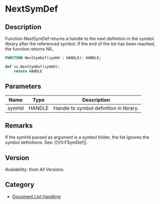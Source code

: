 # NextSymDef

## Description
Function NextSymDef returns a handle to the next definition in the symbol library after the referenced symbol. If the end of the list has been reached, the function returns NIL.

```pascal
FUNCTION NextSymDef(symHd : HANDLE): HANDLE;
```

```python
def vs.NextSymDef(symHd):
    return HANDLE
```

## Parameters
|Name|Type|Description|
|---|---|---|
|symHd|HANDLE|Handle to symbol definition in library.|

## Remarks
If the symHd passed as argument is a symbol folder, the list ignores the symbol definitions. See: [[VS:FSymDef]].

## Version
Availability: from All Versions

## Category
* [Document List Handling](../Categories/Document%20List%20Handling.md)
